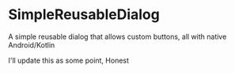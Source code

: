 # SimpleReusableDialog
A simple reusable dialog that allows custom buttons, all with native Android/Kotlin

I'll update this as some point, Honest
